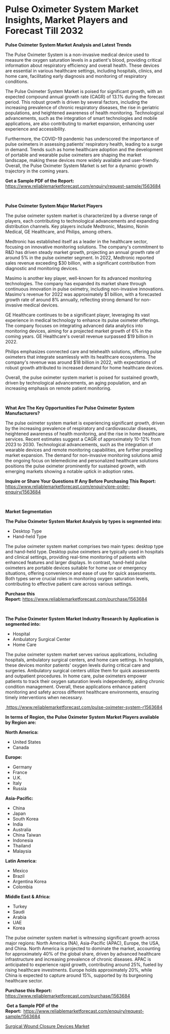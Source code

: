 <p><h1>Pulse Oximeter System Market Insights, Market Players and Forecast Till 2032</h1></p><p><strong>Pulse Oximeter System Market Analysis and Latest Trends</strong></p>
<p><p>The Pulse Oximeter System is a non-invasive medical device used to measure the oxygen saturation levels in a patient's blood, providing critical information about respiratory efficiency and overall health. These devices are essential in various healthcare settings, including hospitals, clinics, and home care, facilitating early diagnosis and monitoring of respiratory conditions.</p><p>The Pulse Oximeter System Market is poised for significant growth, with an expected compound annual growth rate (CAGR) of 13.1% during the forecast period. This robust growth is driven by several factors, including the increasing prevalence of chronic respiratory diseases, the rise in geriatric populations, and heightened awareness of health monitoring. Technological advancements, such as the integration of smart technologies and mobile applications, are also contributing to market expansion, enhancing user experience and accessibility.</p><p>Furthermore, the COVID-19 pandemic has underscored the importance of pulse oximeters in assessing patients’ respiratory health, leading to a surge in demand. Trends such as home healthcare adoption and the development of portable and wearable pulse oximeters are shaping the market landscape, making these devices more widely available and user-friendly. Overall, the Pulse Oximeter System Market is set for a dynamic growth trajectory in the coming years.</p></p>
<p><strong>Get a Sample PDF of the Report:&nbsp;</strong> <a href="https://www.reliablemarketforecast.com/enquiry/request-sample/1563684?utm_campaign=3279&utm_medium=2&utm_source=Github&utm_content=ia&utm_term=04032025&utm_id=pulse-oximeter-system">https://www.reliablemarketforecast.com/enquiry/request-sample/1563684</a></p>
<p>&nbsp;</p>
<p><strong>Pulse Oximeter System Major Market Players</strong></p>
<p><p>The pulse oximeter system market is characterized by a diverse range of players, each contributing to technological advancements and expanding distribution channels. Key players include Medtronic, Masimo, Nonin Medical, GE Healthcare, and Philips, among others. </p><p>Medtronic has established itself as a leader in the healthcare sector, focusing on innovative monitoring solutions. The company's commitment to R&D has driven steady market growth, projecting an annual growth rate of around 5% in the pulse oximeter segment. In 2022, Medtronic reported sales revenue exceeding $30 billion, with a significant contribution from diagnostic and monitoring devices.</p><p>Masimo is another key player, well-known for its advanced monitoring technologies. The company has expanded its market share through continuous innovation in pulse oximetry, including non-invasive innovations. Masimo's revenue for 2022 was approximately $1 billion, with a forecasted growth rate of around 8% annually, reflecting strong demand for non-invasive medical devices.</p><p>GE Healthcare continues to be a significant player, leveraging its vast experience in medical technology to enhance its pulse oximeter offerings. The company focuses on integrating advanced data analytics into monitoring devices, aiming for a projected market growth of 6% in the coming years. GE Healthcare's overall revenue surpassed $19 billion in 2022.</p><p>Philips emphasizes connected care and telehealth solutions, offering pulse oximeters that integrate seamlessly with its healthcare ecosystems. The company's revenue was around $18 billion in 2022, with expectations of robust growth attributed to increased demand for home healthcare devices.</p><p>Overall, the pulse oximeter system market is poised for sustained growth, driven by technological advancements, an aging population, and an increasing emphasis on remote patient monitoring.</p></p>
<p>&nbsp;</p>
<p><strong>What Are The Key Opportunities For Pulse Oximeter System Manufacturers?</strong></p>
<p><p>The pulse oximeter system market is experiencing significant growth, driven by the increasing prevalence of respiratory and cardiovascular diseases, heightened awareness of health monitoring, and the rise in home healthcare services. Recent estimates suggest a CAGR of approximately 10-12% from 2023 to 2030. Technological advancements, such as the integration of wearable devices and remote monitoring capabilities, are further propelling market expansion. The demand for non-invasive monitoring solutions amid the ongoing focus on telemedicine and personalized healthcare solutions positions the pulse oximeter prominently for sustained growth, with emerging markets showing a notable uptick in adoption rates.</p></p>
<p><strong>Inquire or Share Your Questions If Any Before Purchasing This Report:</strong> <a href="https://www.reliablemarketforecast.com/enquiry/pre-order-enquiry/1563684?utm_campaign=3279&utm_medium=2&utm_source=Github&utm_content=ia&utm_term=04032025&utm_id=pulse-oximeter-system">https://www.reliablemarketforecast.com/enquiry/pre-order-enquiry/1563684</a></p>
<p>&nbsp;</p>
<p><strong>Market Segmentation</strong></p>
<p><strong>The Pulse Oximeter System Market Analysis by types is segmented into:</strong></p>
<p><ul><li>Desktop Type</li><li>Hand-held Type</li></ul></p>
<p><p>The pulse oximeter system market comprises two main types: desktop type and hand-held type. Desktop pulse oximeters are typically used in hospitals and clinical settings, providing real-time monitoring of patients with enhanced features and larger displays. In contrast, hand-held pulse oximeters are portable devices suitable for home use or emergency situations, offering convenience and ease of use for quick assessments. Both types serve crucial roles in monitoring oxygen saturation levels, contributing to effective patient care across various settings.</p></p>
<p><strong>Purchase this Report:&nbsp;</strong><a href="https://www.reliablemarketforecast.com/purchase/1563684?utm_campaign=3279&utm_medium=2&utm_source=Github&utm_content=ia&utm_term=04032025&utm_id=pulse-oximeter-system">https://www.reliablemarketforecast.com/purchase/1563684</a></p>
<p>&nbsp;</p>
<p><strong>The Pulse Oximeter System Market Industry Research by Application is segmented into:</strong></p>
<p><ul><li>Hospital</li><li>Ambulatory Surgical Center</li><li>Home Care</li></ul></p>
<p><p>The pulse oximeter system market serves various applications, including hospitals, ambulatory surgical centers, and home care settings. In hospitals, these devices monitor patients' oxygen levels during critical care and surgeries. Ambulatory surgical centers utilize them for quick assessments and outpatient procedures. In home care, pulse oximeters empower patients to track their oxygen saturation levels independently, aiding chronic condition management. Overall, these applications enhance patient monitoring and safety across different healthcare environments, ensuring timely interventions when necessary.</p></p>
<p><a href="https://www.reliablemarketforecast.com/pulse-oximeter-system-r1563684?utm_campaign=3279&utm_medium=2&utm_source=Github&utm_content=ia&utm_term=04032025&utm_id=pulse-oximeter-system">&nbsp;https://www.reliablemarketforecast.com/pulse-oximeter-system-r1563684</a></p>
<p><strong>In terms of Region, the Pulse Oximeter System Market Players available by Region are:</strong></p>
<p>
    <p> <strong> North America: </strong>
        <ul>
            <li>United States</li>
            <li>Canada</li>
        </ul>
        </p> 
    <p> <strong> Europe: </strong>
        <ul>
            <li>Germany</li>
            <li>France</li>
            <li>U.K.</li>
            <li>Italy</li>
            <li>Russia</li>
        </ul>
        </p> 
    <p> <strong> Asia-Pacific: </strong>
        <ul>
            <li>China</li>
            <li>Japan</li>
            <li>South Korea</li>
            <li>India</li>
            <li>Australia</li>
            <li>China Taiwan</li>
            <li>Indonesia</li>
            <li>Thailand</li>
            <li>Malaysia</li>
        </ul>
        </p> 
    <p> <strong> Latin America: </strong>
        <ul>
            <li>Mexico</li>
            <li>Brazil</li>
            <li>Argentina Korea</li>
            <li>Colombia</li>
        </ul>
        </p> 
    <p> <strong> Middle East & Africa: </strong>
        <ul>
            <li>Turkey</li>
            <li>Saudi</li>
            <li>Arabia</li>
            <li>UAE</li>
            <li>Korea</li>
        </ul>
    </p>
    </p>
<p><p>The pulse oximeter system market is witnessing significant growth across major regions: North America (NA), Asia-Pacific (APAC), Europe, the USA, and China. North America is projected to dominate the market, accounting for approximately 40% of the global share, driven by advanced healthcare infrastructure and increasing prevalence of chronic diseases. APAC is anticipated to experience rapid growth, contributing around 25%, fueled by rising healthcare investments. Europe holds approximately 20%, while China is expected to capture around 15%, supported by its burgeoning healthcare sector.</p></p>
<p><strong>Purchase this Report: </strong><a href="https://www.reliablemarketforecast.com/purchase/1563684?utm_campaign=3279&utm_medium=2&utm_source=Github&utm_content=ia&utm_term=04032025&utm_id=pulse-oximeter-system">https://www.reliablemarketforecast.com/purchase/1563684</a></p>
<p>&nbsp;<strong>Get a Sample PDF of the Report:&nbsp;&nbsp;</strong><a href="https://www.reliablemarketforecast.com/enquiry/request-sample/1563684?utm_campaign=3279&utm_medium=2&utm_source=Github&utm_content=ia&utm_term=04032025&utm_id=pulse-oximeter-system">https://www.reliablemarketforecast.com/enquiry/request-sample/1563684</a></p>
<p><strong></strong></p>
<p><p><a href="https://github.com/lestymbango/Market-Research-Report-List-1/blob/main/surgical-wound-closure-devices-market.md?utm_campaign=3279&utm_medium=2&utm_source=Github&utm_content=ia&utm_term=04032025&utm_id=pulse-oximeter-system">Surgical Wound Closure Devices Market</a></p></p>